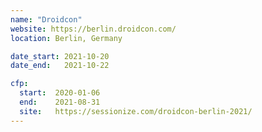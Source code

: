 ```yaml
---
name: "Droidcon"
website: https://berlin.droidcon.com/
location: Berlin, Germany

date_start: 2021-10-20
date_end:   2021-10-22

cfp:
  start:  2020-01-06
  end:    2021-08-31
  site:   https://sessionize.com/droidcon-berlin-2021/
---
```

